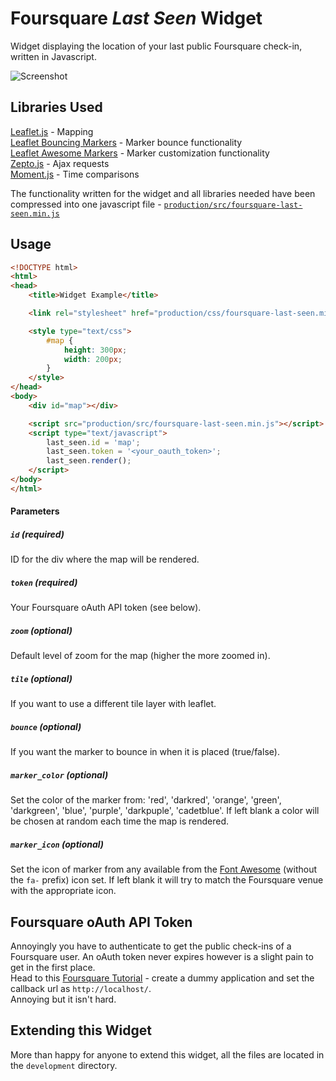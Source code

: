 Foursquare *Last Seen* Widget
===========================

Widget displaying the location of your last public Foursquare check-in, written in Javascript.

![Screenshot](http://i.imgur.com/oaVIXBU.png "Screenshot")

## Libraries Used

[Leaflet.js](http://leafletjs.com/) - Mapping      
[Leaflet Bouncing Markers](https://github.com/maximeh/leaflet.bouncemarker) - Marker bounce functionality        
[Leaflet Awesome Markers](https://github.com/lvoogdt/Leaflet.awesome-markers) - Marker customization functionality                
[Zepto.js](http://zeptojs.com/) - Ajax requests        
[Moment.js](http://momentjs.com/) - Time comparisons      

The functionality written for the widget and all libraries needed have been compressed into one javascript file - [`production/src/foursquare-last-seen.min.js`](https://github.com/charlierevett/foursquare-last-seen-widget/blob/master/production/src/foursquare-last-seen.min.js)

## Usage

``` html
<!DOCTYPE html>
<html>
<head>
    <title>Widget Example</title>

    <link rel="stylesheet" href="production/css/foursquare-last-seen.min.css" />

    <style type="text/css">
        #map {
            height: 300px;
            width: 200px;
        }
    </style>
</head>
<body>
    <div id="map"></div>

    <script src="production/src/foursquare-last-seen.min.js"></script>
    <script type="text/javascript">
        last_seen.id = 'map';
        last_seen.token = '<your_oauth_token>';
        last_seen.render();
    </script>
</body>
</html>
```

#### Parameters

##### `id` (required)

ID for the div where the map will be rendered.

##### `token` (required)

Your Foursquare oAuth API token (see below).

##### `zoom` (optional)

Default level of zoom for the map (higher the more zoomed in).

##### `tile` (optional)

If you want to use a different tile layer with leaflet.

##### `bounce` (optional)

If you want the marker to bounce in when it is placed (true/false).

##### `marker_color` (optional)

Set the color of the marker from: 'red', 'darkred', 'orange', 'green', 'darkgreen', 'blue', 'purple', 'darkpuple', 'cadetblue'. If left blank a color will be chosen at random each time the map is rendered.

##### `marker_icon` (optional)

Set the icon of marker from any available from the [Font Awesome](http://fortawesome.github.io/Font-Awesome/icons/) (without the `fa-` prefix) icon set. If left blank it will try to match the Foursquare venue with the appropriate icon.

## Foursquare oAuth API Token

Annoyingly you have to authenticate to get the public check-ins of a Foursquare user. An oAuth token never expires however is a slight pain to get in the first place.             
Head to this [Foursquare Tutorial](https://developer.foursquare.com/overview/auth) - create a dummy application and set the callback url as `http://localhost/`.             
Annoying but it isn't hard.

## Extending this Widget

More than happy for anyone to extend this widget, all the files are located in the `development` directory.
